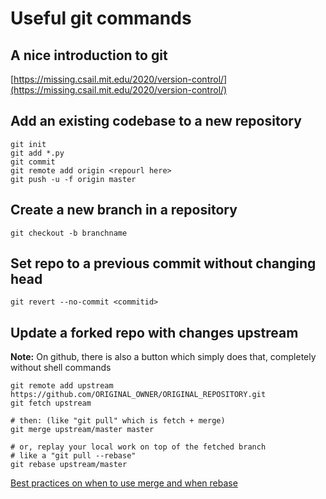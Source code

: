 # Useful git commands

## A nice introduction to git
[https://missing.csail.mit.edu/2020/version-control/](https://missing.csail.mit.edu/2020/version-control/)

## Add an existing codebase to a new repository
```
git init
git add *.py
git commit
git remote add origin <repourl here>
git push -u -f origin master
```

## Create a new branch in a repository
```
git checkout -b branchname
```

## Set repo to a previous commit without changing head
```
git revert --no-commit <commitid>
```

## Update a forked repo with changes upstream
**Note:** On github, there is also a button which simply does that, completely without shell commands
```
git remote add upstream https://github.com/ORIGINAL_OWNER/ORIGINAL_REPOSITORY.git
git fetch upstream

# then: (like "git pull" which is fetch + merge)
git merge upstream/master master

# or, replay your local work on top of the fetched branch
# like a "git pull --rebase"
git rebase upstream/master
```
[Best practices on when to use merge and when rebase](https://www.simplilearn.com/what-is-git-rebase-command-article)

